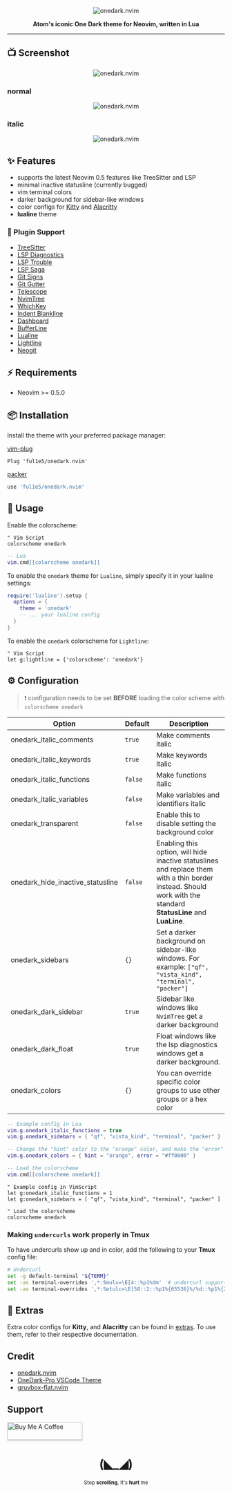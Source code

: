 <p align="center">
    <img src="https://i.imgur.com/lNdBu1v.png" alt="onedark.nvim" />
</p>

<p align="center">
    <b>Atom's iconic One Dark theme for Neovim, written in Lua</b>
</p>

---

## 📺 Screenshot

<p align="center">
    <img src="https://imgur.com/Vm6wfB3.png" alt="onedark.nvim" />
</p>

### normal

<p align="center">
    <img src="https://imgur.com/nEVfxVu.png" alt="onedark.nvim" />
</p>

### italic

<p align="center">
    <img src="https://imgur.com/8rz9b2b.png" alt="onedark.nvim" />
</p>

## ✨ Features

- supports the latest Neovim 0.5 features like TreeSitter and LSP
- minimal inactive statusline (currently bugged)
- vim terminal colors
- darker background for sidebar-like windows
- color configs for [Kitty](https://sw.kovidgoyal.net/kitty/conf.html?highlight=include) and [Alacritty](https://github.com/alacritty/alacritty)
- **lualine** theme

### 🔌 Plugin Support

- [TreeSitter](https://github.com/nvim-treesitter/nvim-treesitter)
- [LSP Diagnostics](https://neovim.io/doc/user/lsp.html)
- [LSP Trouble](https://github.com/folke/lsp-trouble.nvim)
- [LSP Saga](https://github.com/glepnir/lspsaga.nvim)
- [Git Signs](https://github.com/lewis6991/gitsigns.nvim)
- [Git Gutter](https://github.com/airblade/vim-gitgutter)
- [Telescope](https://github.com/nvim-telescope/telescope.nvim)
- [NvimTree](https://github.com/kyazdani42/nvim-tree.lua)
- [WhichKey](https://github.com/liuchengxu/vim-which-key)
- [Indent Blankline](https://github.com/lukas-reineke/indent-blankline.nvim)
- [Dashboard](https://github.com/glepnir/dashboard-nvim)
- [BufferLine](https://github.com/akinsho/nvim-bufferline.lua)
- [Lualine](https://github.com/hoob3rt/lualine.nvim)
- [Lightline](https://github.com/itchyny/lightline.vim)
- [Neogit](https://github.com/TimUntersberger/neogit)

## ⚡️ Requirements

- Neovim >= 0.5.0

## 📦 Installation

Install the theme with your preferred package manager:

[vim-plug](https://github.com/junegunn/vim-plug)

```vim
Plug 'ful1e5/onedark.nvim'
```

[packer](https://github.com/wbthomason/packer.nvim)

```lua
use 'ful1e5/onedark.nvim'
```

## 🚀 Usage

Enable the colorscheme:

```vim
" Vim Script
colorscheme onedark
```

```lua
-- Lua
vim.cmd[[colorscheme onedark]]
```

To enable the `onedark` theme for `Lualine`, simply specify it in your lualine settings:

```lua
require('lualine').setup {
  options = {
    theme = 'onedark'
    -- ... your lualine config
  }
}
```

To enable the `onedark` colorscheme for `Lightline`:

```vim
" Vim Script
let g:lightline = {'colorscheme': 'onedark'}
```

## ⚙️ Configuration

> ❗️ configuration needs to be set **BEFORE** loading the color scheme with `colorscheme onedark`

| Option                           | Default | Description                                                                                                                                                     |
| -------------------------------- | ------- | --------------------------------------------------------------------------------------------------------------------------------------------------------------- |
| onedark_italic_comments          | `true`  | Make comments italic                                                                                                                                            |
| onedark_italic_keywords          | `true`  | Make keywords italic                                                                                                                                            |
| onedark_italic_functions         | `false` | Make functions italic                                                                                                                                           |
| onedark_italic_variables         | `false` | Make variables and identifiers italic                                                                                                                           |
| onedark_transparent              | `false` | Enable this to disable setting the background color                                                                                                             |
| onedark_hide_inactive_statusline | `false` | Enabling this option, will hide inactive statuslines and replace them with a thin border instead. Should work with the standard **StatusLine** and **LuaLine**. |
| onedark_sidebars                 | `{}`    | Set a darker background on sidebar-like windows. For example: `["qf", "vista_kind", "terminal", "packer"]`                                                      |
| onedark_dark_sidebar             | `true`  | Sidebar like windows like `NvimTree` get a darker background                                                                                                    |
| onedark_dark_float               | `true`  | Float windows like the lsp diagnostics windows get a darker background.                                                                                         |
| onedark_colors                   | `{}`    | You can override specific color groups to use other groups or a hex color                                                                                       |

```lua
-- Example config in Lua
vim.g.onedark_italic_functions = true
vim.g.onedark_sidebars = { "qf", "vista_kind", "terminal", "packer" }

-- Change the "hint" color to the "orange" color, and make the "error" color bright red
vim.g.onedark_colors = { hint = "orange", error = "#ff0000" }

-- Load the colorscheme
vim.cmd[[colorscheme onedark]]
```

```vim
" Example config in VimScript
let g:onedark_italic_functions = 1
let g:onedark_sidebars = [ "qf", "vista_kind", "terminal", "packer" ]

" Load the colorscheme
colorscheme onedark
```

### Making `undercurls` work properly in **Tmux**

To have undercurls show up and in color, add the following to your **Tmux** config file:

```sh
# Undercurl
set -g default-terminal "${TERM}"
set -as terminal-overrides ',*:Smulx=\E[4::%p1%dm'  # undercurl support
set -as terminal-overrides ',*:Setulc=\E[58::2::%p1%{65536}%/%d::%p1%{256}%/%{255}%&%d::%p1%{255}%&%d%;m'  # underscore colours - needs tmux-3.0
```

## 🌈 Extras

Extra color configs for **Kitty**, and **Alacritty** can be found in [extras](extras/). To use them, refer to their respective documentation.

## Credit

- [onedark.nvim](https://github.com/monsonjeremy/onedark.nvim)
- [OneDark-Pro VSCode Theme](https://github.com/Binaryify/OneDark-Pro)
- [gruvbox-flat.nvim](https://github.com/eddyekofo94/gruvbox-flat.nvim)

<!-- Support -->

## Support

<a href="https://www.buymeacoffee.com/Nt7Wg4V" >
  <img src="https://www.buymeacoffee.com/assets/img/custom_images/orange_img.png" alt="Buy Me A Coffee" style="height: 41px !important;width: 174px !important;box-shadow: 0px 3px 2px 0px rgba(190, 190, 190, 0.5) !important;-webkit-box-shadow: 0px 3px 2px 0px rgba(190, 190, 190, 0.5) !important;" >
</a>

<!-- Ninja  -->

<p align="center">
  <h1 align="center">(◣_◢)</h1>
</p>
<p align="center">
  <sub>Stop <strong>scrolling</strong>, It's <strong>hurt</strong> me</sub>
</p>
